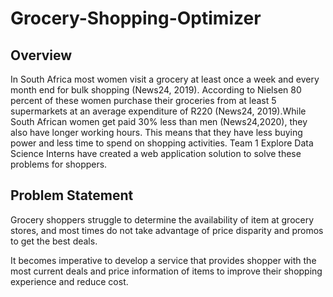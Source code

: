 # Grocery-Shopping-Optimizer

## Overview

In South Africa most women visit a grocery at least once a week and every month end  for bulk shopping (News24,  2019). According to  Nielsen 80 percent of these women purchase their groceries from  at least 5 supermarkets at an average expenditure of R220 (News24, 2019).While South African women get paid 30% less than men (News24,2020), they also have longer working hours.  This means that they have less buying power and less time to spend on shopping activities. Team 1 Explore Data Science Interns have created a web application solution to solve these problems for shoppers. 

## Problem Statement

Grocery shoppers struggle to determine the availability of item at grocery stores, and most times do not take advantage of price disparity and promos to get the best deals.

It becomes imperative to develop a service that provides shopper with the most current deals and price information of items to improve their shopping experience and reduce cost.
